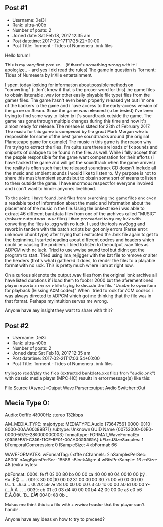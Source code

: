 ## Post #1
- Username: Dei3i
- Rank: ultra-n00b
- Number of posts: 2
- Joined date: Sat Feb 18, 2017 12:35 am
- Post datetime: 2017-02-17T17:25:22+00:00
- Post Title: Torment - Tides of Numenera .bnk files

Hello forum!

This is my very first post so... (if there's something wrong with it: i apologize.. - and yes i did read the rules)
The game in question is Torment: Tides of Numenera by InXile entertainment.

I spent today looking for information about possible methods on "converting" (i don't know if that is the proper word for this)
the game files to obtain listenable .wav (or other easily playable file type) files from the games files.
The game hasn't even been properly released yet but i'm one of the backers to the game and i have access to the early-access version
of the game on Steam. Since the game was released (to be tested) i've been trying to find some way to listen to it's soundtrack outside the game.
The game has gone through multiple changes during this time and now it's almost ready for release. The release is slated for 28th of February 2017.
The music for this game is composed by the great Mark Morgan who is responsible for some of the best game soundtracks around (the original Planescape game for example)
The music in this game is the reason why i'm trying to extract the files. I'm quite sure there are loads of fx sounds and snippets of dialogue to be found in the files as well.
While i fully accept that the people responsible for the game want compensation for their efforts (i have backed the game and will get the soundtrack when the game arrives)
the reality is often such that the released soundtrack CD doesn't include all the music and ambient sounds i would like to listen to. 
My purpose is not to share this music/ambient sounds but to obtain some sort of means to listen to them outside the game.
I have enormous respect for everyone involved and i don't want to hinder anyones livelihood. 

To the point: i have found .bnk files from searching the game files and even a readable text of information about the music and information about the placement of the music in the file.
Using the bnkextr.exe i was able to extract 46 different bankdata files from one of the archives called "MUSIC" (bnkextr output was .wav files)
I then proceeded to try my luck with converting the files to .ogg with no luck. I used the tools ww2ogg and revorb in tandem with the batch scripts but got only errors (Parse error: unknown chunk type) 
after trying that i extracted the .bnk file again to get to the beginning. I started reading about different codecs and headers which could be causing the problem.
I tried to listen to the output .wav files as ADPCM with no luck. Tried to use wwise sound tool but didn't get the program to start.
Tried using ima_rejigger with the bat file to remove or alter the headers (that's what i gathered it does) to render the files to a playable format with no luck.
This is pretty much where i am at right now.

On a curious sidenote the output .wav files from the original .bnk archive all have listed durations if i load them to foobar 2000 but the aforementioned player reports an
error while trying to decode the file: "Unable to open item for playback (Missing ACM codec)" When i tried to look for ACM codecs i was always directed to ADPCM which got me thinking that the file was in that format. Perhaps my intuition serves me wrong.

Anyone have any insight they want to share with this?
## Post #2
- Username: Dei3i
- Rank: ultra-n00b
- Number of posts: 2
- Joined date: Sat Feb 18, 2017 12:35 am
- Post datetime: 2017-02-21T17:03:54+00:00
- Post Title: Torment - Tides of Numenera .bnk files

trying to read/play the files (extracted bankdata.xxx files from "audio.bnk") with classic media player (MPC-HC) 
results in error message(s) like this: 

File Source (Async.)::Output
Wave Parser::output
Audio Switcher::Out

Media Type 0:
--------------------------
Audio: 0xfffe 48000Hz stereo 132kbps

AM_MEDIA_TYPE: 
majortype: MEDIATYPE_Audio {73647561-0000-0010-8000-00AA00389B71}
subtype: Unknown GUID Name {00753000-00E0-0000-597E-28000000C003}
formattype: FORMAT_WaveFormatEx {05589F81-C356-11CE-BF01-00AA0055595A}
bFixedSizeSamples: 1
bTemporalCompression: 0
lSampleSize: 4
cbFormat: 66

WAVEFORMATEX:
wFormatTag: 0xfffe
nChannels: 2
nSamplesPerSec: 48000
nAvgBytesPerSec: 16586
nBlockAlign: 4
wBitsPerSample: 16
cbSize: 48 (extra bytes)

pbFormat:
0000: fe ff 02 00 80 bb 00 00 ca 40 00 00 04 00 10 00 þÿ..€»..Ê@......
0010: 30 00|00 00 02 31 00 00 00 30 75 00 e0 00 00 00 0....1...0u.à...
0020: 59 7e 28 00 00 00 c0 03 c0 1c 00 00 a0 1d 00 00 Y~(...À.À... ...
0030: cb 01 c0 03 d4 40 00 00 b4 42 00 00 0e a3 c0 b6 Ë.À.Ô@..´B...£À¶
0040: 08 0b                                           ..

Makes me think this is a file with a wwise header that the player can't handle.

Anyone have any ideas on how to try to proceed?
